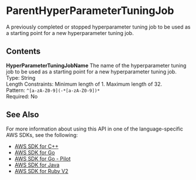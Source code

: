 # ParentHyperParameterTuningJob<a name="API_ParentHyperParameterTuningJob"></a>

A previously completed or stopped hyperparameter tuning job to be used as a starting point for a new hyperparameter tuning job\.

## Contents<a name="API_ParentHyperParameterTuningJob_Contents"></a>

 **HyperParameterTuningJobName**   <a name="SageMaker-Type-ParentHyperParameterTuningJob-HyperParameterTuningJobName"></a>
The name of the hyperparameter tuning job to be used as a starting point for a new hyperparameter tuning job\.  
Type: String  
Length Constraints: Minimum length of 1\. Maximum length of 32\.  
Pattern: `^[a-zA-Z0-9](-*[a-zA-Z0-9])*`   
Required: No

## See Also<a name="API_ParentHyperParameterTuningJob_SeeAlso"></a>

For more information about using this API in one of the language\-specific AWS SDKs, see the following:
+  [AWS SDK for C\+\+](https://docs.aws.amazon.com/goto/SdkForCpp/sagemaker-2017-07-24/ParentHyperParameterTuningJob) 
+  [AWS SDK for Go](https://docs.aws.amazon.com/goto/SdkForGoV1/sagemaker-2017-07-24/ParentHyperParameterTuningJob) 
+  [AWS SDK for Go \- Pilot](https://docs.aws.amazon.com/goto/SdkForGoPilot/sagemaker-2017-07-24/ParentHyperParameterTuningJob) 
+  [AWS SDK for Java](https://docs.aws.amazon.com/goto/SdkForJava/sagemaker-2017-07-24/ParentHyperParameterTuningJob) 
+  [AWS SDK for Ruby V2](https://docs.aws.amazon.com/goto/SdkForRubyV2/sagemaker-2017-07-24/ParentHyperParameterTuningJob) 